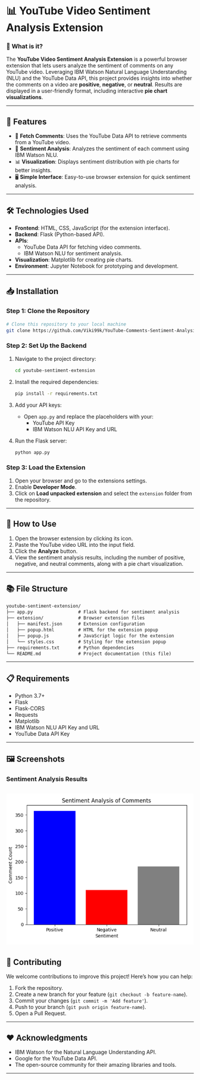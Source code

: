 # 📊 YouTube Video Sentiment Analysis Extension

### 🌟 **What is it?**
The **YouTube Video Sentiment Analysis Extension** is a powerful browser extension that lets users analyze the sentiment of comments on any YouTube video. Leveraging IBM Watson Natural Language Understanding (NLU) and the YouTube Data API, this project provides insights into whether the comments on a video are **positive**, **negative**, or **neutral**. Results are displayed in a user-friendly format, including interactive **pie chart visualizations**.

---

## 🚀 **Features**

- 🎥 **Fetch Comments**: Uses the YouTube Data API to retrieve comments from a YouTube video.
- 🤖 **Sentiment Analysis**: Analyzes the sentiment of each comment using IBM Watson NLU.
- 📊 **Visualization**: Displays sentiment distribution with pie charts for better insights.
- 🖥️ **Simple Interface**: Easy-to-use browser extension for quick sentiment analysis.

---

## 🛠️ **Technologies Used**

- **Frontend**: HTML, CSS, JavaScript (for the extension interface).
- **Backend**: Flask (Python-based API).
- **APIs**:
  - YouTube Data API for fetching video comments.
  - IBM Watson NLU for sentiment analysis.
- **Visualization**: Matplotlib for creating pie charts.
- **Environment**: Jupyter Notebook for prototyping and development.

---

## 📥 **Installation**

### **Step 1: Clone the Repository**
```bash
# Clone this repository to your local machine
git clone https://github.com/Viki99k/YouTube-Comments-Sentiment-Analysis.git
```

### **Step 2: Set Up the Backend**
1. Navigate to the project directory:
   ```bash
   cd youtube-sentiment-extension
   ```
2. Install the required dependencies:
   ```bash
   pip install -r requirements.txt
   ```
3. Add your API keys:
   - Open `app.py` and replace the placeholders with your:
     - YouTube API Key
     - IBM Watson NLU API Key and URL

4. Run the Flask server:
   ```bash
   python app.py
   ```

### **Step 3: Load the Extension**
1. Open your browser and go to the extensions settings.
2. Enable **Developer Mode**.
3. Click on **Load unpacked extension** and select the `extension` folder from the repository.

---

## 🧪 **How to Use**

1. Open the browser extension by clicking its icon.
2. Paste the YouTube video URL into the input field.
3. Click the **Analyze** button.
4. View the sentiment analysis results, including the number of positive, negative, and neutral comments, along with a pie chart visualization.

---

## 📚 **File Structure**
```
youtube-sentiment-extension/
├── app.py                 # Flask backend for sentiment analysis
├── extension/             # Browser extension files
│   ├── manifest.json      # Extension configuration
│   ├── popup.html         # HTML for the extension popup
│   ├── popup.js           # JavaScript logic for the extension
│   └── styles.css         # Styling for the extension popup
├── requirements.txt       # Python dependencies
└── README.md              # Project documentation (this file)
```

---

## 📋 **Requirements**

- Python 3.7+
- Flask
- Flask-CORS
- Requests
- Matplotlib
- IBM Watson NLU API Key and URL
- YouTube Data API Key

---

## 🖼️ **Screenshots**

### Sentiment Analysis Results
![Screenshot of the Extension](assets/Screenshot.png)
---

## 🤝 **Contributing**
We welcome contributions to improve this project! Here’s how you can help:
1. Fork the repository.
2. Create a new branch for your feature (`git checkout -b feature-name`).
3. Commit your changes (`git commit -m 'Add feature'`).
4. Push to your branch (`git push origin feature-name`).
5. Open a Pull Request.


---

## ❤️ **Acknowledgments**

- IBM Watson for the Natural Language Understanding API.
- Google for the YouTube Data API.
- The open-source community for their amazing libraries and tools.

---

